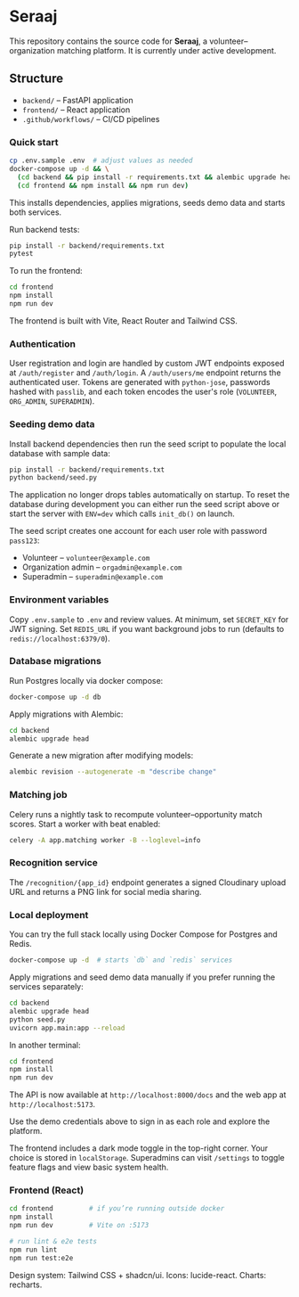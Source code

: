 # Seraaj

This repository contains the source code for **Seraaj**, a volunteer–organization matching platform. It is currently under active development.

## Structure
- `backend/` – FastAPI application
- `frontend/` – React application
- `.github/workflows/` – CI/CD pipelines

### Quick start

```bash
cp .env.sample .env  # adjust values as needed
docker-compose up -d && \
  (cd backend && pip install -r requirements.txt && alembic upgrade head && python seed.py && uvicorn app.main:app --reload) & \
  (cd frontend && npm install && npm run dev)
```
This installs dependencies, applies migrations, seeds demo data and starts both services.

Run backend tests:

```bash
pip install -r backend/requirements.txt
pytest
```

To run the frontend:

```bash
cd frontend
npm install
npm run dev
```

The frontend is built with Vite, React Router and Tailwind CSS.

### Authentication

User registration and login are handled by custom JWT endpoints exposed at `/auth/register` and `/auth/login`. A `/auth/users/me` endpoint returns the authenticated user. Tokens are generated with `python-jose`, passwords hashed with `passlib`, and each token encodes the user's role (`VOLUNTEER`, `ORG_ADMIN`, `SUPERADMIN`).

### Seeding demo data

Install backend dependencies then run the seed script to populate the local database with sample data:

```bash
pip install -r backend/requirements.txt
python backend/seed.py
```

The application no longer drops tables automatically on startup. To reset the
database during development you can either run the seed script above or start
the server with `ENV=dev` which calls `init_db()` on launch.

The seed script creates one account for each user role with password `pass123`:

- Volunteer – `volunteer@example.com`
- Organization admin – `orgadmin@example.com`
- Superadmin – `superadmin@example.com`

### Environment variables

Copy `.env.sample` to `.env` and review values. At minimum, set `SECRET_KEY` for JWT signing.
Set `REDIS_URL` if you want background jobs to run (defaults to `redis://localhost:6379/0`).

### Database migrations

Run Postgres locally via docker compose:

```bash
docker-compose up -d db
```

Apply migrations with Alembic:

```bash
cd backend
alembic upgrade head
```

Generate a new migration after modifying models:

```bash
alembic revision --autogenerate -m "describe change"
```

### Matching job

Celery runs a nightly task to recompute volunteer–opportunity match scores.
Start a worker with beat enabled:

```bash
celery -A app.matching worker -B --loglevel=info
```

### Recognition service

The `/recognition/{app_id}` endpoint generates a signed Cloudinary upload URL and
returns a PNG link for social media sharing.

### Local deployment

You can try the full stack locally using Docker Compose for Postgres and Redis.

```bash
docker-compose up -d  # starts `db` and `redis` services
```

Apply migrations and seed demo data manually if you prefer running the services separately:

```bash
cd backend
alembic upgrade head
python seed.py
uvicorn app.main:app --reload
```

In another terminal:

```bash
cd frontend
npm install
npm run dev
```

The API is now available at `http://localhost:8000/docs` and the web app at
`http://localhost:5173`.

Use the demo credentials above to sign in as each role and explore the platform.

The frontend includes a dark mode toggle in the top-right corner. Your choice is
stored in `localStorage`. Superadmins can visit `/settings` to toggle feature
flags and view basic system health.

### Frontend (React)

```bash
cd frontend         # if you’re running outside docker
npm install
npm run dev         # Vite on :5173

# run lint & e2e tests
npm run lint
npm run test:e2e
```

Design system: Tailwind CSS + shadcn/ui.  Icons: lucide-react.  Charts: recharts.
